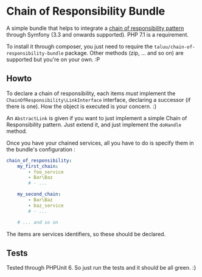 Chain of Responsibility Bundle
==============================
A simple bundle that helps to integrate a
[chain of responsibility pattern](https://en.wikipedia.org/wiki/Chain-of-responsibility_pattern)
through Symfony (3.3 and onwards supported). PHP 7.1 is a requirement.

To install it through composer, you just need to require the
`taluu/chain-of-responsibility-bundle` package. Other methods (zip, ... and so
on) are supported but you're on your own. :P

Howto
-----
To declare a chain of responsibility, each items *must* implement the
`ChainOfResponsibility\LinkInterface` interface, declaring a successor (if there
is one). How the object is executed is your concern. :}

An `AbstractLink` is given if you want to just implement a simple Chain of
Responsibility pattern. Just extend it, and just implement the `doHandle` method.

Once you have your chained services, all you have to do is specify them in the
bundle's configuration :

```yaml
chain_of_responsibility:
    my_first_chain:
        - foo_service
        - Bar\Baz
        # - ...

    my_second_chain:
        - Bar\Baz
        - baz_service
        # - ...

    # ... and so on
```

The items are services identifiers, so these should be declared.

Tests
-----
Tested through PHPUnit 6. So just run the tests and it should be all green. :}
